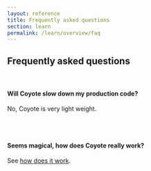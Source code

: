 ```yaml
---
layout: reference
title: Frequently asked questions
section: learn
permalink: /learn/overview/faq
---
```


## Frequently asked questions

<br/>

#### Will Coyote slow down my production code?

No, Coyote is very light weight.

<br/><br/>

#### Seems magical, how does Coyote really work?

See [how does it work](/Coyote/learn/overview/how).

<br/><br/>
